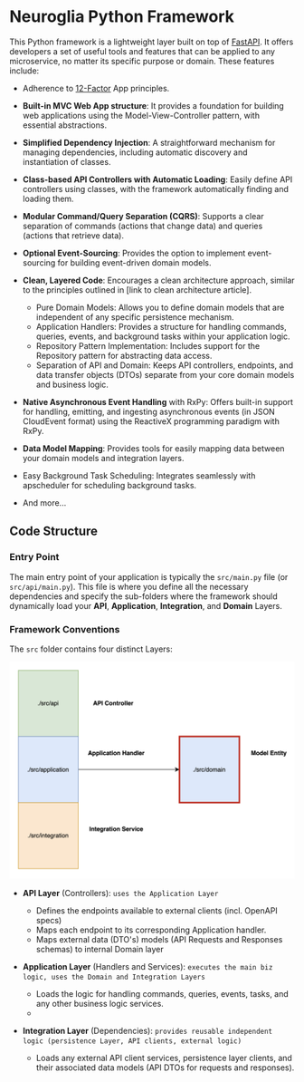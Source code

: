 # Neuroglia Python Framework

This Python framework is a lightweight layer built on top of [FastAPI](https://fastapi.tiangolo.com/). It offers developers a set of useful tools and features that can be applied to any microservice, no matter its specific purpose or domain. These features include:

- Adherence to [12-Factor](https://12factor.net/) App principles.
- **Built-in MVC Web App structure**: It provides a foundation for building web applications using the Model-View-Controller pattern, with essential abstractions.
- **Simplified Dependency Injection**: A straightforward mechanism for managing dependencies, including automatic discovery and instantiation of classes.
- **Class-based API Controllers with Automatic Loading**: Easily define API controllers using classes, with the framework automatically finding and loading them.
- **Modular Command/Query Separation (CQRS)**: Supports a clear separation of commands (actions that change data) and queries (actions that retrieve data).
- **Optional Event-Sourcing**: Provides the option to implement event-sourcing for building event-driven domain models.
- **Clean, Layered Code**: Encourages a clean architecture approach, similar to the principles outlined in [link to clean architecture article].
  - Pure Domain Models: Allows you to define domain models that are independent of any specific persistence mechanism.
  - Application Handlers: Provides a structure for handling commands, queries, events, and background tasks within your application logic.
  - Repository Pattern Implementation: Includes support for the Repository pattern for abstracting data access.
  - Separation of API and Domain: Keeps API controllers, endpoints, and data transfer objects (DTOs) separate from your core domain models and business logic.

- **Native Asynchronous Event Handling** with RxPy: Offers built-in support for handling, emitting, and ingesting asynchronous events (in JSON CloudEvent format) using the ReactiveX programming paradigm with RxPy.
- **Data Model Mapping**: Provides tools for easily mapping data between your domain models and integration layers.
- Easy Background Task Scheduling: Integrates seamlessly with apscheduler for scheduling background tasks.
- And more...

## Code Structure

### Entry Point

The main entry point of your application is typically the `src/main.py` file (or `src/api/main.py`).
This file is where you define all the necessary dependencies and specify the sub-folders where the framework should dynamically load your **API**, **Application**, **Integration**, and **Domain** Layers.

### Framework Conventions

The `src` folder contains four distinct Layers:

![src](img/src-Code_Structure.png)

- **API Layer** (Controllers): `uses the Application Layer`
  - Defines the endpoints available to external clients (incl. OpenAPI specs)
  - Maps each endpoint to its corresponding Application handler.
  - Maps external data (DTO's) models (API Requests and Responses schemas) to internal Domain layer

- **Application Layer** (Handlers and Services): `executes the main biz logic, uses the Domain and Integration Layers`
  - Loads the logic for handling commands, queries, events, tasks, and any other business logic services.
  - 

- **Integration Layer** (Dependencies): `provides reusable independent logic (persistence Layer, API clients, external logic)`
  - Loads any external API client services, persistence layer clients, and their associated data models (API DTOs for requests and responses).
